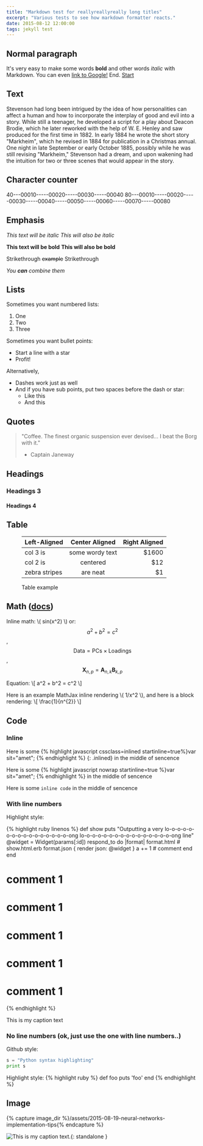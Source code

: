 ```yaml
---
title: "Markdown test for reallyreallyreally long titles"
excerpt: "Various tests to see how markdown formatter reacts."
date: 2015-08-12 12:00:00
tags: jekyll test
---
```



## Normal paragraph

It's very easy to make some words **bold** and other words *italic* with Markdown. You can even [link to Google!](http://google.com 'Just a basic test') End.
[Start](#normal-paragraph 'Link to self')


## Text

Stevenson had long been intrigued by the idea of how personalities can affect a human and how to incorporate the interplay of good and evil into a story. While still a teenager, he developed a script for a play about Deacon Brodie, which he later reworked with the help of W. E. Henley and saw produced for the first time in 1882. In early 1884 he wrote the short story "Markheim", which he revised in 1884 for publication in a Christmas annual. One night in late September or early October 1885, possibly while he was still revising "Markheim," Stevenson had a dream, and upon wakening had the intuition for two or three scenes that would appear in the story.

## Character counter

40---00010-----00020-----00030-----00040
80---00010-----00020-----00030-----00040-----00050-----00060-----00070-----00080


## Emphasis

*This text will be italic*
_This will also be italic_

**This text will be bold**
__This will also be bold__

Strikethrough ~~example~~ Strikethrough

*You **can** combine them*


## Lists

Sometimes you want numbered lists:

1. One
2. Two
3. Three

Sometimes you want bullet points:

* Start a line with a star
* Profit!

Alternatively,

- Dashes work just as well
- And if you have sub points, put two spaces before the dash or star:
  - Like this
  - And this



## Quotes

> "Coffee. The finest organic suspension ever devised... I beat the Borg with it."
> - Captain Janeway



## Headings


### Headings 3


#### Headings 4



## Table

<figure class="table_wrapper">

| Left-Aligned  | Center Aligned  | Right Aligned |
| :------------ |:---------------:| -----:|
| col 3 is      | some wordy text | $1600 |
| col 2 is      | centered        |   $12 |
| zebra stripes | are neat        |    $1 |

<figcaption>
Table example
</figcaption>
</figure>


## Math ([docs](http://docs.mathjax.org/en/latest/ 'MathJax docs'))

Inline math: \\( sin(x^2) \\) or:
  $$a^2 + b^2 = c^2$$,
  $$ \mathsf{Data = PCs} \times \mathsf{Loadings} $$,
  $$ \mathbf{X}_{n,p} = \mathbf{A}_{n,k} \mathbf{B}_{k,p} $$

Equation:
\\[ a^2 + b^2 = c^2 \\]


Here is an example MathJax inline rendering \\( 1/x^2 \\), and here is a block rendering:
\\[ \frac{1}{n^{2}} \\]


## Code

### Inline

Here is some
{% highlight javascript cssclass=inlined startinline=true%}var sit="amet"; {% endhighlight %}
{: .inlined}
in the middle of sencence

Here is some {% highlight javascript nowrap startinline=true %}var sit="amet"; {% endhighlight %} in the middle of sencence

Here is some `inline code` in the middle of sencence


### With line numbers

Highlight style:

{% highlight ruby linenos %}
def show
  puts "Outputting a very lo-o-o-o-o-o-o-o-o-o-o-o-o-o-o-o-ong lo-o-o-o-o-o-o-o-o-o-o-o-o-o-o-o-ong line"
  @widget = Widget(params[:id])
  respond_to do |format|
    format.html # show.html.erb
    format.json { render json: @widget }
    a += 1 # comment
  end
end
# comment 1
# comment 1
# comment 1
# comment 1
# comment 1
{% endhighlight %}
<figcaption>
This is my caption text
</figcaption>


### No line numbers (ok, just use the one with line numbers..)

Github style:
```python
s = "Python syntax highlighting"
print s
```

Highlight style:
{% highlight ruby %}
def foo
  puts 'foo'
end
{% endhighlight %}



## Image

{% capture image_dir %}/assets/2015-08-19-neural-networks-implementation-tips{% endcapture %}

<!--
<figure>
  <img src="{{image_dir}}/mnist_100_digits.png" alt=""/>
  <figcaption>
  MNIST samples. Image taken from Michael Nielsen's "Neural Networks and Deep Learning". Distributed under MIT Licence found [here](https://github.com/mnielsen/neural-networks-and-deep-learning).
  </figcaption>
</figure>
 -->

![This is my caption text.]({{image_dir}}/result_cmp.jpg){: standalone }
